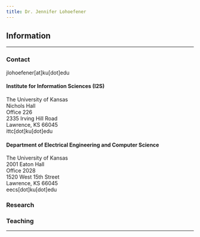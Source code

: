 ```yaml
---
title: Dr. Jennifer Lohoefener
---
```


## Information

----

### Contact

jlohoefener[at]ku[dot]edu <br>


#### Institute for Information Sciences (I2S)

The University of Kansas <br>
Nichols Hall <br>
Office 226 <br>
2335 Irving Hill Road <br>
Lawrence, KS 66045 <br>
ittc[dot]ku[dot]edu <br>


#### Department of Electrical Engineering and Computer Science

The University of Kansas <br>
2001 Eaton Hall <br>
Office 2028 <br>
1520 West 15th Street <br>
Lawrence, KS 66045 <br>
eecs[dot]ku[dot]edu <br>


### Research 

### Teaching

----

